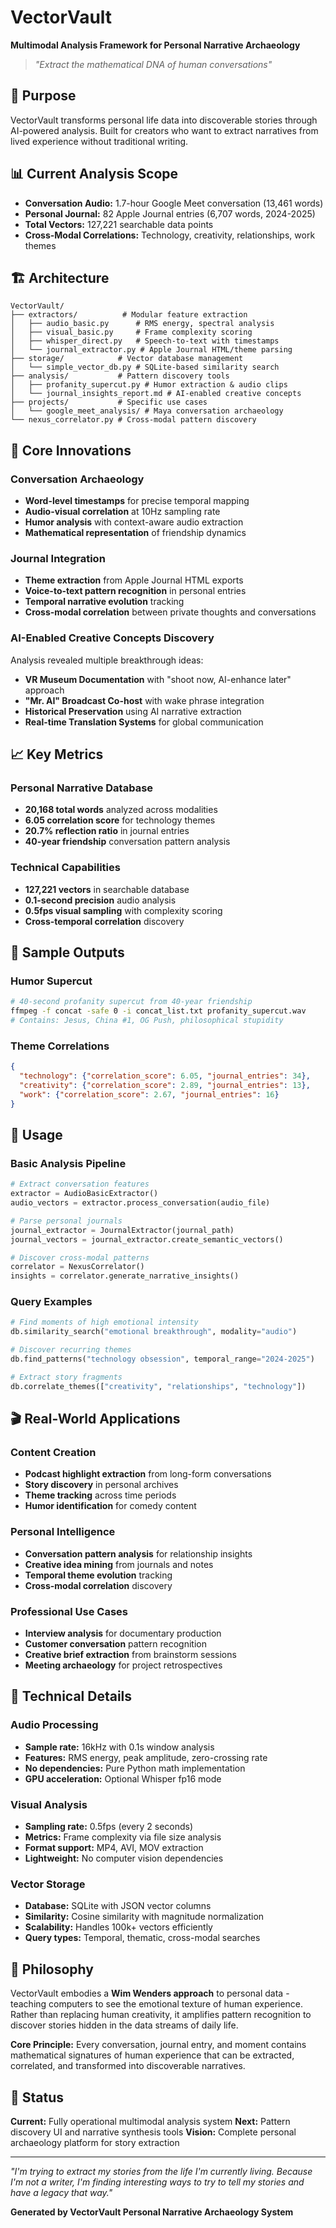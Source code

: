 # VectorVault
**Multimodal Analysis Framework for Personal Narrative Archaeology**

> *"Extract the mathematical DNA of human conversations"*

## 🎯 Purpose
VectorVault transforms personal life data into discoverable stories through AI-powered analysis. Built for creators who want to extract narratives from lived experience without traditional writing.

## 📊 Current Analysis Scope
- **Conversation Audio:** 1.7-hour Google Meet conversation (13,461 words)
- **Personal Journal:** 82 Apple Journal entries (6,707 words, 2024-2025)
- **Total Vectors:** 127,221 searchable data points
- **Cross-Modal Correlations:** Technology, creativity, relationships, work themes

## 🏗️ Architecture

```
VectorVault/
├── extractors/          # Modular feature extraction
│   ├── audio_basic.py      # RMS energy, spectral analysis
│   ├── visual_basic.py     # Frame complexity scoring
│   ├── whisper_direct.py   # Speech-to-text with timestamps
│   └── journal_extractor.py # Apple Journal HTML/theme parsing
├── storage/            # Vector database management  
│   └── simple_vector_db.py # SQLite-based similarity search
├── analysis/           # Pattern discovery tools
│   ├── profanity_supercut.py # Humor extraction & audio clips
│   └── journal_insights_report.md # AI-enabled creative concepts
├── projects/           # Specific use cases
│   └── google_meet_analysis/ # Maya conversation archaeology
└── nexus_correlator.py # Cross-modal pattern discovery
```

## 🧠 Core Innovations

### Conversation Archaeology
- **Word-level timestamps** for precise temporal mapping
- **Audio-visual correlation** at 10Hz sampling rate
- **Humor analysis** with context-aware audio extraction
- **Mathematical representation** of friendship dynamics

### Journal Integration
- **Theme extraction** from Apple Journal HTML exports
- **Voice-to-text pattern recognition** in personal entries
- **Temporal narrative evolution** tracking
- **Cross-modal correlation** between private thoughts and conversations

### AI-Enabled Creative Concepts Discovery
Analysis revealed multiple breakthrough ideas:
- **VR Museum Documentation** with "shoot now, AI-enhance later" approach
- **"Mr. AI" Broadcast Co-host** with wake phrase integration
- **Historical Preservation** using AI narrative extraction
- **Real-time Translation Systems** for global communication

## 📈 Key Metrics

### Personal Narrative Database
- **20,168 total words** analyzed across modalities
- **6.05 correlation score** for technology themes
- **20.7% reflection ratio** in journal entries
- **40-year friendship** conversation pattern analysis

### Technical Capabilities
- **127,221 vectors** in searchable database
- **0.1-second precision** audio analysis
- **0.5fps visual sampling** with complexity scoring
- **Cross-temporal correlation** discovery

## 🎪 Sample Outputs

### Humor Supercut
```bash
# 40-second profanity supercut from 40-year friendship
ffmpeg -f concat -safe 0 -i concat_list.txt profanity_supercut.wav
# Contains: Jesus, China #1, OG Push, philosophical stupidity
```

### Theme Correlations
```json
{
  "technology": {"correlation_score": 6.05, "journal_entries": 34},
  "creativity": {"correlation_score": 2.89, "journal_entries": 13},
  "work": {"correlation_score": 2.67, "journal_entries": 16}
}
```

## 🚀 Usage

### Basic Analysis Pipeline
```python
# Extract conversation features
extractor = AudioBasicExtractor()
audio_vectors = extractor.process_conversation(audio_file)

# Parse personal journals
journal_extractor = JournalExtractor(journal_path)
journal_vectors = journal_extractor.create_semantic_vectors()

# Discover cross-modal patterns
correlator = NexusCorrelator()
insights = correlator.generate_narrative_insights()
```

### Query Examples
```python
# Find moments of high emotional intensity
db.similarity_search("emotional breakthrough", modality="audio")

# Discover recurring themes
db.find_patterns("technology obsession", temporal_range="2024-2025")

# Extract story fragments
db.correlate_themes(["creativity", "relationships", "technology"])
```

## 🎬 Real-World Applications

### Content Creation
- **Podcast highlight extraction** from long-form conversations
- **Story discovery** in personal archives
- **Theme tracking** across time periods
- **Humor identification** for comedy content

### Personal Intelligence
- **Conversation pattern analysis** for relationship insights
- **Creative idea mining** from journals and notes
- **Temporal theme evolution** tracking
- **Cross-modal correlation** discovery

### Professional Use Cases
- **Interview analysis** for documentary production
- **Customer conversation** pattern recognition
- **Creative brief extraction** from brainstorm sessions
- **Meeting archaeology** for project retrospectives

## 🔬 Technical Details

### Audio Processing
- **Sample rate:** 16kHz with 0.1s window analysis
- **Features:** RMS energy, peak amplitude, zero-crossing rate
- **No dependencies:** Pure Python math implementation
- **GPU acceleration:** Optional Whisper fp16 mode

### Visual Analysis
- **Sampling rate:** 0.5fps (every 2 seconds)
- **Metrics:** Frame complexity via file size analysis
- **Format support:** MP4, AVI, MOV extraction
- **Lightweight:** No computer vision dependencies

### Vector Storage
- **Database:** SQLite with JSON vector columns
- **Similarity:** Cosine similarity with magnitude normalization
- **Scalability:** Handles 100k+ vectors efficiently
- **Query types:** Temporal, thematic, cross-modal searches

## 🎪 Philosophy

VectorVault embodies a **Wim Wenders approach** to personal data - teaching computers to see the emotional texture of human experience. Rather than replacing human creativity, it amplifies pattern recognition to discover stories hidden in the data streams of daily life.

**Core Principle:** Every conversation, journal entry, and moment contains mathematical signatures of human experience that can be extracted, correlated, and transformed into discoverable narratives.

## 📝 Status

**Current:** Fully operational multimodal analysis system
**Next:** Pattern discovery UI and narrative synthesis tools
**Vision:** Complete personal archaeology platform for story extraction

---
*"I'm trying to extract my stories from the life I'm currently living. Because I'm not a writer, I'm finding interesting ways to try to tell my stories and have a legacy that way."*

**Generated by VectorVault Personal Narrative Archaeology System**